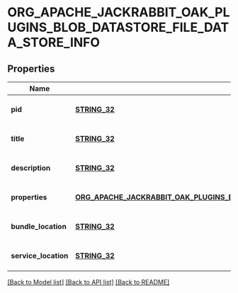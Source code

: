 # ORG_APACHE_JACKRABBIT_OAK_PLUGINS_BLOB_DATASTORE_FILE_DATA_STORE_INFO

## Properties
Name | Type | Description | Notes
------------ | ------------- | ------------- | -------------
**pid** | [**STRING_32**](STRING_32.md) |  | [optional] [default to null]
**title** | [**STRING_32**](STRING_32.md) |  | [optional] [default to null]
**description** | [**STRING_32**](STRING_32.md) |  | [optional] [default to null]
**properties** | [**ORG_APACHE_JACKRABBIT_OAK_PLUGINS_BLOB_DATASTORE_FILE_DATA_STORE_PROPERTIES**](orgApacheJackrabbitOakPluginsBlobDatastoreFileDataStoreProperties.md) |  | [optional] [default to null]
**bundle_location** | [**STRING_32**](STRING_32.md) |  | [optional] [default to null]
**service_location** | [**STRING_32**](STRING_32.md) |  | [optional] [default to null]

[[Back to Model list]](../README.md#documentation-for-models) [[Back to API list]](../README.md#documentation-for-api-endpoints) [[Back to README]](../README.md)


